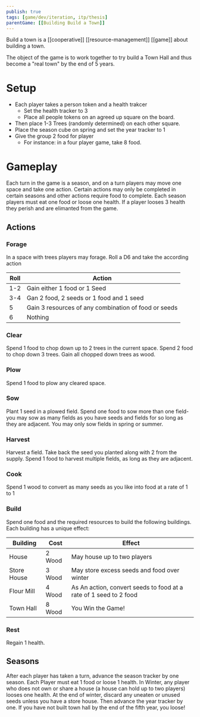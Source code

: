 ```yaml
---
publish: true
tags: [game/dev/iteration, itp/thesis]
parentGame: [[Building Build a Town]]
---
```



Build a town is a [[cooperative]] [[resource-management]] [[game]] about building a town.

The object of the game is to work together to try build a Town Hall and thus become a "real town" by the end of 5 years.


# Setup
- Each player takes a person token and a health trakcer
	- Set the health tracker to 3
	- Place all people tokens on an agreed up square on the board.
- Then place 1-3 Trees (randomly determined) on each other square.
- Place the season cube on spring and set the year tracker to 1
- Give the group 2 food for player
	- For instance: in a four player game, take 8 food.

# Gameplay
Each turn in the game is a season, and on a turn players may move one space and take one action. Certain actions may only be completed in certain seasons and other actions require food to complete. Each season players must eat one food or loose one health. If a player looses 3 health they perish and are elimanted from the game.

## Actions

### **Forage**
In a space with trees players may forage. Roll a D6 and take the according action

| Roll | Action                                               |
| ---- | ---------------------------------------------------- |
| 1-2  | Gain either 1 food or 1 Seed                         |
| 3-4  | Gan 2 food, 2 seeds or 1 food and 1 seed             |
| 5    | Gain 3 resources of any combination of food or seeds |
| 6    | Nothing                                              |

### **Clear**
Spend 1 food to chop down up to 2 trees in the current space. Spend 2 food to chop down 3 trees. Gain all chopped down trees as wood.

### **Plow**
Spend 1 food to plow any cleared space.

### **Sow**
Plant 1 seed in a plowed field. Spend one food to sow more than one field- you may sow as many fields as you have seeds and fields for so long as they are adjacent. You may only sow fields in spring or summer.

### **Harvest**
Harvest a field. Take back the seed you planted along with 2 from the supply. Spend 1 food to harvest multiple fields, as long as they are adjacent.

### **Cook**
Spend 1 wood to convert as many seeds as you like into food at a rate of 1 to 1

### **Build**
Spend one food and the required resources to build the following buildings. Each building has a unique effect:

| Building    | Cost   | Effect                                                            |
| ----------- | ------ | ----------------------------------------------------------------- |
| House       | 2 Wood | May house up to two players                                       |
| Store House | 3 Wood | May store excess seeds and food over winter                       |
| Flour Mill  | 4 Wood | As An action, convert seeds to food at a rate of 1 seed to 2 food |
| Town Hall   | 8 Wood | You Win the Game!                                                 |

### **Rest**
Regain 1 health.

## Seasons
After each player has taken a turn, advance the season tracker by one season. Each Player must eat 1 food or loose 1 health. In Winter, any player who does not own or share a house (a house can hold up to two players) looses one health.
At the end of winter, discard any uneaten or unused seeds unless you have a store house. Then advance the year tracker by one. If you have not built town hall by the end of the fifth year, you loose!